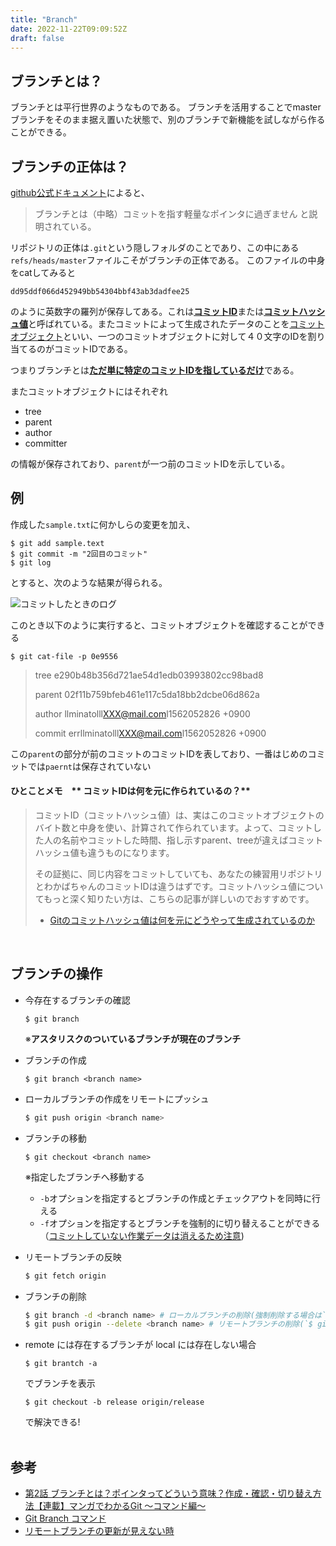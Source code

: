 ```yaml
---
title: "Branch"
date: 2022-11-22T09:09:52Z
draft: false
---
```



## ブランチとは？
ブランチとは平行世界のようなものである。
ブランチを活用することでmasterブランチをそのまま据え置いた状態で、別のブランチで新機能を試しながら作ることができる。


## ブランチの正体は？
[github公式ドキュメント](https://git-scm.com/book/ja/v2/Git-%E3%81%AE%E3%83%96%E3%83%A9%E3%83%B3%E3%83%81%E6%A9%9F%E8%83%BD-%E3%83%96%E3%83%A9%E3%83%B3%E3%83%81%E3%81%A8%E3%81%AF)によると、
>ブランチとは（中略）コミットを指す軽量なポインタに過ぎません
と説明されている。

リポジトリの正体は`.git`という隠しフォルダのことであり、この中にある`refs/heads/master`ファイルこそがブランチの正体である。
このファイルの中身をcatしてみると
```
dd95ddf066d452949bb54304bbf43ab3dadfee25
```
のように英数字の羅列が保存してある。これは<u>**コミットID**</u>または<u>**コミットハッシュ値**</u>と呼ばれている。またコミットによって生成されたデータのことを<u>コミットオブジェクト</u>といい、一つのコミットオブジェクトに対して４０文字のIDを割り当てるのがコミットIDである。

つまりブランチとは<u>**ただ単に特定のコミットIDを指しているだけ**</u>である。

またコミットオブジェクトにはそれぞれ
- tree
- parent
- author
- committer

の情報が保存されており、`parent`が一つ前のコミットIDを示している。

## 例
作成した`sample.txt`に何かしらの変更を加え、
```
$ git add sample.text
$ git commit -m "2回目のコミット"
$ git log
```
とすると、次のような結果が得られる。

![コミットしたときのログ](jpg/github/commit_log.jpg)

このとき以下のように実行すると、コミットオブジェクトを確認することができる

```
$ git cat-file -p 0e9556
```
>tree e290b48b356d721ae54d1edb03993802cc98bad8
>
>parent 02f11b759bfeb461e117c5da18bb2dcbe06d862a
>
>author llminatolll<XXX@mail.com>l1562052826 +0900
>
>commit errllminatolll<XXX@mail.com>l1562052826 +0900

この`parent`の部分が前のコミットのコミットIDを表しており、一番はじめのコミットでは`paernt`は保存されていない

#### ひとことメモ　** コミットIDは何を元に作られているの？**

>コミットID（コミットハッシュ値）は、実はこのコミットオブジェクトのバイト数と中身を使い、計算されて作られています。よって、コミットした人の名前やコミットした時間、指し示すparent、treeが違えばコミットハッシュ値も違うものになります。
>
>その証拠に、同じ内容をコミットしていても、あなたの練習用リポジトリとわかばちゃんのコミットIDは違うはずです。コミットハッシュ値についてもっと深く知りたい方は、こちらの記事が詳しいのでおすすめです。
>
> - [Gitのコミットハッシュ値は何を元にどうやって生成されているのか](https://www.r-staffing.co.jp/engineer/entry/20190719_1)

<br>




## ブランチの操作

- 今存在するブランチの確認
     ```
     $ git branch
     ```
     ※**アスタリスクのついているブランチが現在のブランチ**

- ブランチの作成
     ```
     $ git branch <branch name>
     ```

- ローカルブランチの作成をリモートにプッシュ
     ```bash 
     $ git push origin <branch name>
     ```

- ブランチの移動
     ```
     $ git checkout <branch name>
     ```
     ※指定したブランチへ移動する
     
     - `-b`オプションを指定するとブランチの作成とチェックアウトを同時に行える
     - `-f`オプションを指定するとブランチを強制的に切り替えることができる（<u>コミットしていない作業データは消えるため注意</u>)

- リモートブランチの反映
     ```bash 
     $ git fetch origin
     ```

- ブランチの削除
     ```bash 
     $ git branch -d <branch name> # ローカルブランチの削除(強制削除する場合は`-D`オプションに変更)
     $ git push origin --delete <branch name> # リモートブランチの削除(`$ git push origin :<branch name>` でも可)
     ```

- remote には存在するブランチが local には存在しない場合
    ```
    $ git brantch -a 
    ```
    でブランチを表示
    ```
    $ git checkout -b release origin/release
    ```
    で解決できる!
<br><br>




## 参考
- [第2話 ブランチとは？ポインタってどういう意味？作成・確認・切り替え方法【連載】マンガでわかるGit ～コマンド編～](https://www.r-staffing.co.jp/engineer/entry/20190719_1)
- [Git Branch コマンド](https://www.atlassian.com/ja/git/tutorials/using-branches#:~:text=git%20branch%20%E3%81%AF%E3%80%81%E3%83%96%E3%83%A9%E3%83%B3%E3%83%81%E3%81%AE,%E3%81%AB%E6%88%BB%E3%81%99%E6%A9%9F%E8%83%BD%E3%82%82%E3%81%82%E3%82%8A%E3%81%BE%E3%81%9B%E3%82%93%E3%80%82)
- [リモートブランチの更新が見えない時](https://awesome-linus.com/2018/03/11/cannot-get-remote-branch/)
